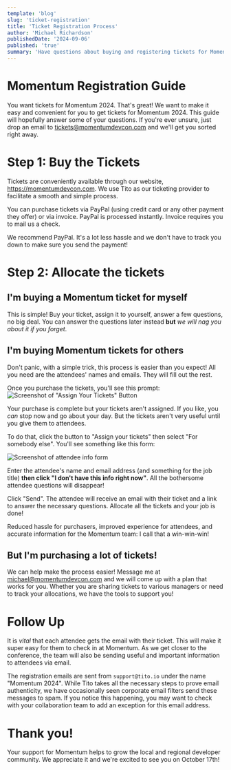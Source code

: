 ```yaml
---
template: 'blog'
slug: 'ticket-registration'
title: 'Ticket Registration Process'
author: 'Michael Richardson'
publishedDate: '2024-09-06'
published: 'true'
summary: 'Have questions about buying and registering tickets for Momentum? This should help make the process easy and stress-free.'
---
```


# Momentum Registration Guide

You want tickets for Momentum 2024. That's great! We want to make it easy and convenient for you to get tickets for Momentum 2024. This guide will hopefully answer some of your questions. If you're ever unsure, just drop an email to tickets@momentumdevcon.com and we'll get you sorted right away.

# Step 1: Buy the Tickets
Tickets are conveniently available through our website, https://momentumdevcon.com.
We use Tito as our ticketing provider to facilitate a smooth and simple process.

You can purchase tickets via PayPal (using credit card or any other payment they offer) or via invoice. PayPal is processed instantly. Invoice requires you to mail us a check. 

We recommend PayPal. It's a lot less hassle and we don't have to track you down to make sure you send the payment!

# Step 2: Allocate the tickets
## I'm buying a Momentum ticket for myself

This is simple! Buy your ticket, assign it to yourself, answer a few questions, no big deal. You can answer the questions later instead **but** *we will nag you about it if you forget*.

## I'm buying Momentum tickets for others

Don't panic, with a simple trick, this process is easier than you expect! All you need are the attendees' names and emails. They will fill out the rest.

Once you purchase the tickets, you'll see this prompt:
![Screenshot of "Assign Your Tickets" Button](/blog-images/assign-your-tickets.png)

Your purchase is complete but your tickets aren't assigned. If you like, you *can* stop now and go about your day. But the tickets aren't very useful until you give them to attendees.

To do that, click the button to "Assign your tickets" then select "For somebody else". You'll see something like this form:

![Screenshot of attendee info form](/blog-images/attendee-info.png)

Enter the attendee's name and email address (and something for the job title) **then click "I don't have this info right now"**. All the bothersome attendee questions will disappear!

Click "Send". The attendee will receive an email with their ticket and a link to answer the necessary questions. Allocate all the tickets and your job is done! 

Reduced hassle for purchasers, improved experience for attendees, and accurate information for the Momentum team: I call that a win-win-win!

## But I'm purchasing a lot of tickets!
We can help make the process easier! Message me at michael@momentumdevcon.com and we will come up with a plan that works for you. Whether you are sharing tickets to various managers or need to track your allocations, we have the tools to support you!

# Follow Up

It is _vital_ that each attendee gets the email with their ticket. This will make it super easy for them to check in at Momentum. As we get closer to the conference, the team will also be sending useful and important information to  attendees via email.

The registration emails are sent from `support@tito.io` under the name "Momentum 2024". While Tito takes all the necessary steps to prove email authenticity, we have occasionally seen corporate email filters send these messages to spam. If you notice this happening, you may want to check with your collaboration team to add an exception for this email address.

# Thank you!
Your support for Momentum helps to grow the local and regional developer community. We appreciate it and we're excited to see you on October 17th!